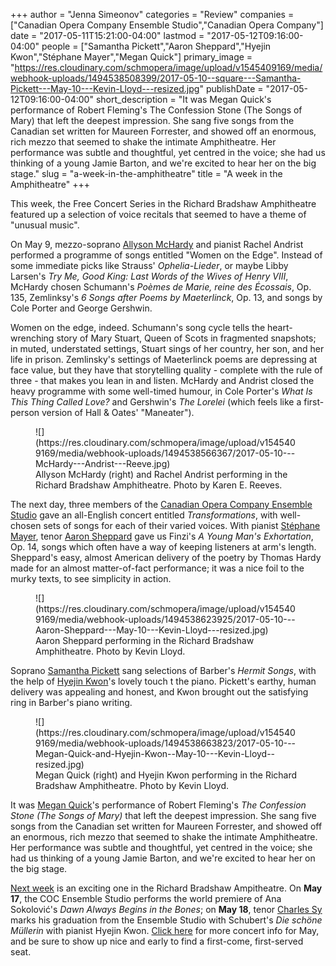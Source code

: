+++
author = "Jenna Simeonov"
categories = "Review"
companies = ["Canadian Opera Company Ensemble Studio","Canadian Opera Company"]
date = "2017-05-11T15:21:00-04:00"
lastmod = "2017-05-12T09:16:00-04:00"
people = ["Samantha Pickett","Aaron Sheppard","Hyejin Kwon","Stéphane Mayer","Megan Quick"]
primary_image = "https://res.cloudinary.com/schmopera/image/upload/v1545409169/media/webhook-uploads/1494538508399/2017-05-10--square---Samantha-Pickett---May-10---Kevin-Lloyd---resized.jpg"
publishDate = "2017-05-12T09:16:00-04:00"
short_description = "It was Megan Quick&#039;s performance of Robert Fleming&#039;s The Confession Stone (The Songs of Mary) that left the deepest impression. She sang five songs from the Canadian set written for Maureen Forrester, and showed off an enormous, rich mezzo that seemed to shake the intimate Amphitheatre. Her performance was subtle and thoughtful, yet centred in the voice; she had us thinking of a young Jamie Barton, and we&#039;re excited to hear her on the big stage."
slug = "a-week-in-the-amphitheatre"
title = "A week in the Amphitheatre"
+++

This week, the Free Concert Series in the Richard Bradshaw Amphitheatre featured up a selection of voice recitals that seemed to have a theme of "unusual music". 

On May 9, mezzo-soprano [Allyson McHardy](/scene/people/allyson-mchardy/) and pianist Rachel Andrist performed a programme of songs entitled "Women on the Edge". Instead of some immediate picks like Strauss' *Ophelia-Lieder*, or maybe Libby Larsen's *Try Me, Good King: Last Words of the Wives of Henry VIII*, McHardy chosen Schumann's *Poèmes de Marie, reine des Écossais*, Op. 135, Zemlinksy's *6 Songs after Poems by Maeterlinck*, Op. 13, and songs by Cole Porter and George Gershwin.

Women on the edge, indeed. Schumann's song cycle tells the heart-wrenching story of Mary Stuart, Queen of Scots in fragmented snapshots; in muted, understated settings, Stuart sings of her country, her son, and her life in prison. Zemlinsky's settings of Maeterlinck poems are depressing at face value, but they have that storytelling quality - complete with the rule of three - that makes you lean in and listen. McHardy and Andrist closed the heavy programme with some well-timed humour, in Cole Porter's *What Is This Thing Called Love?* and Gershwin's *The Lorelei* (which feels like a first-person version of Hall & Oates' "Maneater").

<figure data-type="image">
![](https://res.cloudinary.com/schmopera/image/upload/v1545409169/media/webhook-uploads/1494538566367/2017-05-10---McHardy---Andrist---Reeve.jpg)
<figcaption>Allyson McHardy (right) and Rachel Andrist performing in the Richard Bradshaw Amphitheatre. Photo by Karen E. Reeves.</figcaption>
</figure>

The next day, three members of the [Canadian Opera Company Ensemble Studio](/scene/companies/canadian-opera-company-ensemble-studio/) gave an all-English concert entitled *Transformations*, with well-chosen sets of songs for each of their varied voices. With pianist [Stéphane Mayer](/scene/people/stephane-mayer/), tenor [Aaron Sheppard](/scene/people/aaron-sheppard/) gave us Finzi's *A Young Man's Exhortation*, Op. 14, songs which often have a way of keeping listeners at arm's length. Sheppard's easy, almost American delivery of the poetry by Thomas Hardy made for an almost matter-of-fact performance; it was a nice foil to the murky texts, to see simplicity in action.

<figure data-type="image">
![](https://res.cloudinary.com/schmopera/image/upload/v1545409169/media/webhook-uploads/1494538623925/2017-05-10---Aaron-Sheppard---May-10---Kevin-Lloyd---resized.jpg)
<figcaption>Aaron Sheppard performing in the Richard Bradshaw Amphitheatre. Photo by Kevin Lloyd.</figcaption>
</figure>

Soprano [Samantha Pickett](/spotlight-on-samantha-pickett/) sang selections of Barber's *Hermit Songs*, with the help of [Hyejin Kwon](/scene/people/hyejin-kwon/)'s lovely touch t the piano. Pickett's earthy, human delivery was appealing and honest, and Kwon brought out the satisfying ring in Barber's piano writing.

<figure data-type="image">
![](https://res.cloudinary.com/schmopera/image/upload/v1545409169/media/webhook-uploads/1494538663823/2017-05-10---Megan-Quick-and-Hyejin-Kwon--May-10---Kevin-Lloyd--resized.jpg)
<figcaption>Megan Quick (right) and Hyejin Kwon performing in the Richard Bradshaw Amphitheatre. Photo by Kevin Lloyd.</figcaption>
</figure>

It was [Megan Quick](/scene/people/megan-quick/)'s performance of Robert Fleming's *The Confession Stone (The Songs of Mary)* that left the deepest impression. She sang five songs from the Canadian set written for Maureen Forrester, and showed off an enormous, rich mezzo that seemed to shake the intimate Amphitheatre. Her performance was subtle and thoughtful, yet centred in the voice; she had us thinking of a young Jamie Barton, and we're excited to hear her on the big stage.

[Next week](http://www.coc.ca/PerformancesAndTickets/FreeConcertSeries/May.aspx) is an exciting one in the Richard Bradshaw Ampitheatre. On **May 17**, the COC Ensemble Studio performs the world premiere of Ana Sokolović's *Dawn Always Begins in the Bones*; on **May 18**, tenor [Charles Sy](/scene/people/charles-sy/) marks his graduation from the Ensemble Studio with Schubert's *Die schöne Müllerin* with pianist Hyejin Kwon. [Click here](http://www.coc.ca/PerformancesAndTickets/FreeConcertSeries/May.aspx) for more concert info for May, and be sure to show up nice and early to find a first-come, first-served seat.
